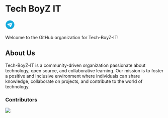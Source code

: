 # Tech BoyZ IT
   <a href="https://t.me/eventitechmilano" target="_blank"><img height="30" src="https://raw.githubusercontent.com/Tech-BoyZ-IT/.github/main/profile/.images/telegram.png?raw=true"></a>
   
Welcome to the GitHub organization for Tech-BoyZ-IT!

## About Us
Tech-BoyZ-IT is a community-driven organization passionate about technology, open source, and collaborative learning. Our mission is to foster a positive and inclusive environment where individuals can share knowledge, collaborate on projects, and contribute to the world of technology.


### Contributors

<a href="https://github.com/Tech-BoyZ-IT/.github/graphs/contributors"> <img src="https://contrib.rocks/image?repo=Tech-BoyZ-IT/.github" /> </a>

